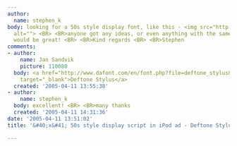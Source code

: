 ```yaml
---
author:
  name: stephen_k
body: looking for a 50s style display font, like this - <img src="http://www.typophile.com/forums/messages/83/69380.jpg"
  alt=""> <BR> <BR>anyone got any ideas, or even anything with the same kinda aesthetic
  would be great! <BR> <BR>Kind regards <BR> <BR>Stephen
comments:
- author:
    name: Jan Sandvik
    picture: 110080
  body: <a href="http://www.dafont.com/en/font.php?file=deftone_stylus&amp;page=&amp;nb_ppp_old=10&amp;text=extraordinary&amp;nb_ppp=10&amp;classt=alpha"
    target="_blank">Deftone Stylus</a>
  created: '2005-04-11 13:55:38'
- author:
    name: stephen_k
  body: excellent! <BR> <BR>many thanks
  created: '2005-04-11 14:31:36'
date: '2005-04-11 13:51:02'
title: '&#40;x&#41; 50s style display script in iPod ad - Deftone Stylus {Jan}'

---
```

